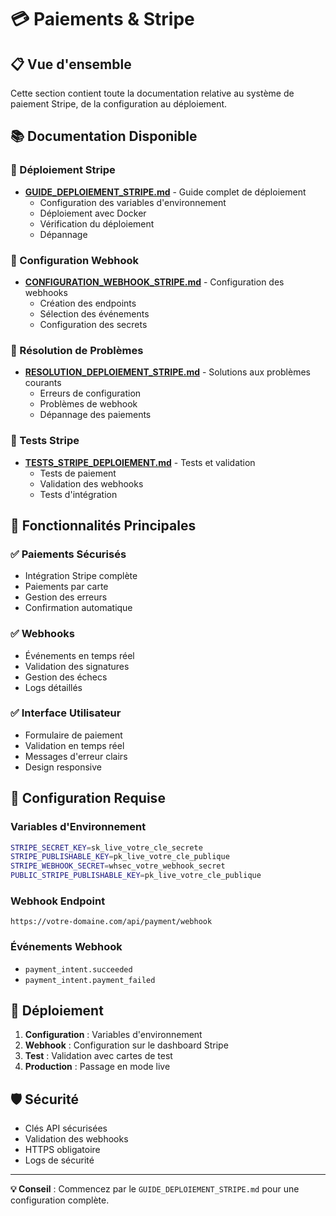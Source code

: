 # 💳 Paiements & Stripe

## 📋 Vue d'ensemble

Cette section contient toute la documentation relative au système de paiement Stripe, de la configuration au déploiement.

## 📚 Documentation Disponible

### 🚀 Déploiement Stripe
- **[GUIDE_DEPLOIEMENT_STRIPE.md](02-paiements-stripe/GUIDE_DEPLOIEMENT_STRIPE.md)** - Guide complet de déploiement
  - Configuration des variables d'environnement
  - Déploiement avec Docker
  - Vérification du déploiement
  - Dépannage

### 🔧 Configuration Webhook
- **[CONFIGURATION_WEBHOOK_STRIPE.md](02-paiements-stripe/CONFIGURATION_WEBHOOK_STRIPE.md)** - Configuration des webhooks
  - Création des endpoints
  - Sélection des événements
  - Configuration des secrets

### 🚨 Résolution de Problèmes
- **[RESOLUTION_DEPLOIEMENT_STRIPE.md](02-paiements-stripe/RESOLUTION_DEPLOIEMENT_STRIPE.md)** - Solutions aux problèmes courants
  - Erreurs de configuration
  - Problèmes de webhook
  - Dépannage des paiements

### 🧪 Tests Stripe
- **[TESTS_STRIPE_DEPLOIEMENT.md](02-paiements-stripe/TESTS_STRIPE_DEPLOIEMENT.md)** - Tests et validation
  - Tests de paiement
  - Validation des webhooks
  - Tests d'intégration

## 🎯 Fonctionnalités Principales

### ✅ Paiements Sécurisés
- Intégration Stripe complète
- Paiements par carte
- Gestion des erreurs
- Confirmation automatique

### ✅ Webhooks
- Événements en temps réel
- Validation des signatures
- Gestion des échecs
- Logs détaillés

### ✅ Interface Utilisateur
- Formulaire de paiement
- Validation en temps réel
- Messages d'erreur clairs
- Design responsive

## 🔧 Configuration Requise

### Variables d'Environnement
```bash
STRIPE_SECRET_KEY=sk_live_votre_cle_secrete
STRIPE_PUBLISHABLE_KEY=pk_live_votre_cle_publique
STRIPE_WEBHOOK_SECRET=whsec_votre_webhook_secret
PUBLIC_STRIPE_PUBLISHABLE_KEY=pk_live_votre_cle_publique
```

### Webhook Endpoint
```
https://votre-domaine.com/api/payment/webhook
```

### Événements Webhook
- `payment_intent.succeeded`
- `payment_intent.payment_failed`

## 🚀 Déploiement

1. **Configuration** : Variables d'environnement
2. **Webhook** : Configuration sur le dashboard Stripe
3. **Test** : Validation avec cartes de test
4. **Production** : Passage en mode live

## 🛡️ Sécurité

- Clés API sécurisées
- Validation des webhooks
- HTTPS obligatoire
- Logs de sécurité

---

**💡 Conseil** : Commencez par le `GUIDE_DEPLOIEMENT_STRIPE.md` pour une configuration complète.
